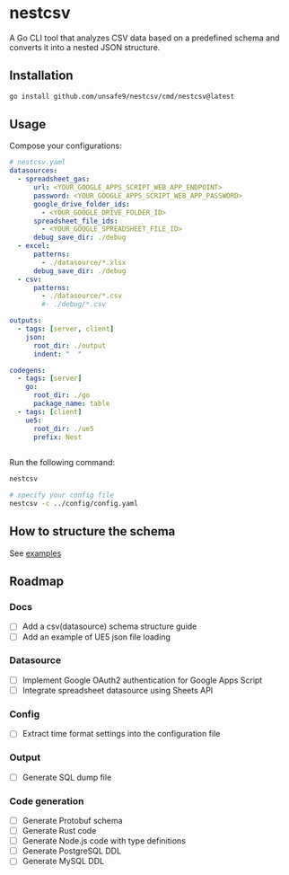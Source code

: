 # nestcsv
A Go CLI tool that analyzes CSV data based on a predefined schema and converts it into a nested JSON structure.

## Installation
```bash
go install github.com/unsafe9/nestcsv/cmd/nestcsv@latest
```

## Usage
Compose your configurations:
```yaml
# nestcsv.yaml
datasources:
  - spreadsheet_gas:
      url: <YOUR_GOOGLE_APPS_SCRIPT_WEB_APP_ENDPOINT>
      password: <YOUR_GOOGLE_APPS_SCRIPT_WEB_APP_PASSWORD>
      google_drive_folder_ids:
        - <YOUR_GOOGLE_DRIVE_FOLDER_ID>
      spreadsheet_file_ids:
        - <YOUR_GOOGLE_SPREADSHEET_FILE_ID>
      debug_save_dir: ./debug
  - excel:
      patterns:
        - ./datasource/*.xlsx
      debug_save_dir: ./debug
  - csv:
      patterns:
        - ./datasource/*.csv
        #- ./debug/*.csv

outputs:
  - tags: [server, client]
    json:
      root_dir: ./output
      indent: "  "

codegens:
  - tags: [server]
    go:
      root_dir: ./go
      package_name: table
  - tags: [client]
    ue5:
      root_dir: ./ue5
      prefix: Nest
    
```

Run the following command:
```bash
nestcsv

# specify your config file
nestcsv -c ../config/config.yaml
```

## How to structure the schema
See [examples](./examples)

## Roadmap
### Docs
- [ ] Add a csv(datasource) schema structure guide
- [ ] Add an example of UE5 json file loading
### Datasource
- [ ] Implement Google OAuth2 authentication for Google Apps Script
- [ ] Integrate spreadsheet datasource using Sheets API
### Config
- [ ] Extract time format settings into the configuration file
### Output
- [ ] Generate SQL dump file
### Code generation
- [ ] Generate Protobuf schema
- [ ] Generate Rust code
- [ ] Generate Node.js code with type definitions
- [ ] Generate PostgreSQL DDL
- [ ] Generate MySQL DDL
